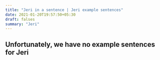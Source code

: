 ```yaml
---
title: "Jeri in a sentence | Jeri example sentences"
date: 2021-01-20T19:57:50+05:30
draft: falses
summary: "Jeri"
---
```

## Unfortunately, we have no example sentences for Jeri                 
